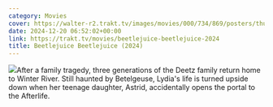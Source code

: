 ```yaml
---
category: Movies
cover: https://walter-r2.trakt.tv/images/movies/000/734/869/posters/thumb/03504312e9.jpg.webp
date: 2024-12-20 06:52:02+00:00
link: https://trakt.tv/movies/beetlejuice-beetlejuice-2024
title: Beetlejuice Beetlejuice (2024)
---
```


![](https://walter-r2.trakt.tv/images/movies/000/734/869/fanarts/thumb/6001bfbfa7.jpg)After a family tragedy, three generations of the Deetz family return home to Winter River. Still haunted by Betelgeuse, Lydia's life is turned upside down when her teenage daughter, Astrid, accidentally opens the portal to the Afterlife.

